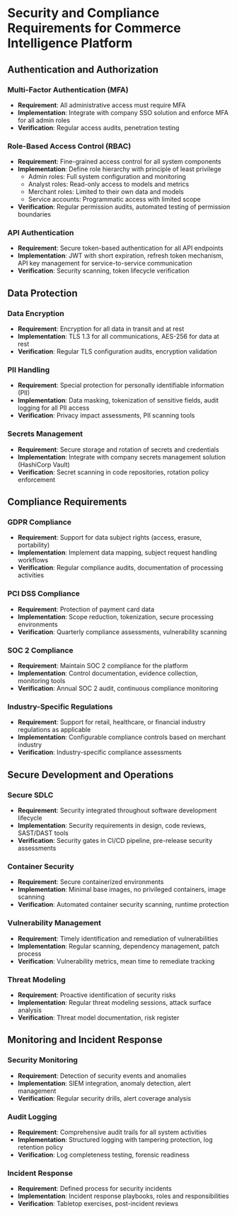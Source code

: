 # Security and Compliance Requirements for Commerce Intelligence Platform

## Authentication and Authorization

### Multi-Factor Authentication (MFA)
- **Requirement**: All administrative access must require MFA
- **Implementation**: Integrate with company SSO solution and enforce MFA for all admin roles
- **Verification**: Regular access audits, penetration testing

### Role-Based Access Control (RBAC)
- **Requirement**: Fine-grained access control for all system components
- **Implementation**: Define role hierarchy with principle of least privilege
  - Admin roles: Full system configuration and monitoring
  - Analyst roles: Read-only access to models and metrics
  - Merchant roles: Limited to their own data and models
  - Service accounts: Programmatic access with limited scope
- **Verification**: Regular permission audits, automated testing of permission boundaries

### API Authentication
- **Requirement**: Secure token-based authentication for all API endpoints
- **Implementation**: JWT with short expiration, refresh token mechanism, API key management for service-to-service communication
- **Verification**: Security scanning, token lifecycle verification

## Data Protection

### Data Encryption
- **Requirement**: Encryption for all data in transit and at rest
- **Implementation**: TLS 1.3 for all communications, AES-256 for data at rest
- **Verification**: Regular TLS configuration audits, encryption validation

### PII Handling
- **Requirement**: Special protection for personally identifiable information (PII)
- **Implementation**: Data masking, tokenization of sensitive fields, audit logging for all PII access
- **Verification**: Privacy impact assessments, PII scanning tools

### Secrets Management
- **Requirement**: Secure storage and rotation of secrets and credentials
- **Implementation**: Integrate with company secrets management solution (HashiCorp Vault)
- **Verification**: Secret scanning in code repositories, rotation policy enforcement

## Compliance Requirements

### GDPR Compliance
- **Requirement**: Support for data subject rights (access, erasure, portability)
- **Implementation**: Implement data mapping, subject request handling workflows
- **Verification**: Regular compliance audits, documentation of processing activities

### PCI DSS Compliance
- **Requirement**: Protection of payment card data
- **Implementation**: Scope reduction, tokenization, secure processing environments
- **Verification**: Quarterly compliance assessments, vulnerability scanning

### SOC 2 Compliance
- **Requirement**: Maintain SOC 2 compliance for the platform
- **Implementation**: Control documentation, evidence collection, monitoring tools
- **Verification**: Annual SOC 2 audit, continuous compliance monitoring

### Industry-Specific Regulations
- **Requirement**: Support for retail, healthcare, or financial industry regulations as applicable
- **Implementation**: Configurable compliance controls based on merchant industry
- **Verification**: Industry-specific compliance assessments

## Secure Development and Operations

### Secure SDLC
- **Requirement**: Security integrated throughout software development lifecycle
- **Implementation**: Security requirements in design, code reviews, SAST/DAST tools
- **Verification**: Security gates in CI/CD pipeline, pre-release security assessments

### Container Security
- **Requirement**: Secure containerized environments
- **Implementation**: Minimal base images, no privileged containers, image scanning
- **Verification**: Automated container security scanning, runtime protection

### Vulnerability Management
- **Requirement**: Timely identification and remediation of vulnerabilities
- **Implementation**: Regular scanning, dependency management, patch process
- **Verification**: Vulnerability metrics, mean time to remediate tracking

### Threat Modeling
- **Requirement**: Proactive identification of security risks
- **Implementation**: Regular threat modeling sessions, attack surface analysis
- **Verification**: Threat model documentation, risk register

## Monitoring and Incident Response

### Security Monitoring
- **Requirement**: Detection of security events and anomalies
- **Implementation**: SIEM integration, anomaly detection, alert management
- **Verification**: Regular security drills, alert coverage analysis

### Audit Logging
- **Requirement**: Comprehensive audit trails for all system activities
- **Implementation**: Structured logging with tampering protection, log retention policy
- **Verification**: Log completeness testing, forensic readiness

### Incident Response
- **Requirement**: Defined process for security incidents
- **Implementation**: Incident response playbooks, roles and responsibilities
- **Verification**: Tabletop exercises, post-incident reviews